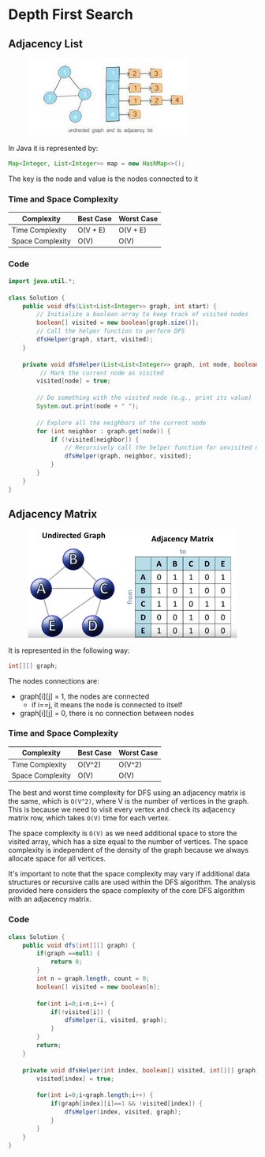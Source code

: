 # Depth First Search

## Adjacency List

<figure><img src="../../.gitbook/assets/image (72).png" alt=""><figcaption></figcaption></figure>

In Java it is represented by:

```java
Map<Integer, List<Integer>> map = new HashMap<>();
```

The key is the node and value is the nodes connected to it



### Time and Space Complexity

| Complexity       | Best Case | Worst Case |
| ---------------- | --------- | ---------- |
| Time Complexity  | O(V + E)  | O(V + E)   |
| Space Complexity | O(V)      | O(V)       |

### Code&#x20;

```java
import java.util.*;

class Solution {
    public void dfs(List<List<Integer>> graph, int start) {
        // Initialize a boolean array to keep track of visited nodes
        boolean[] visited = new boolean[graph.size()]; 
        // Call the helper function to perform DFS
        dfsHelper(graph, start, visited); 
    }
    
    private void dfsHelper(List<List<Integer>> graph, int node, boolean[] visited) {
         // Mark the current node as visited
        visited[node] = true;
        
        // Do something with the visited node (e.g., print its value)
        System.out.print(node + " "); 
        
        // Explore all the neighbors of the current node
        for (int neighbor : graph.get(node)) {
            if (!visited[neighbor]) {
                // Recursively call the helper function for unvisited neighbors
                dfsHelper(graph, neighbor, visited); 
            }
        }
    }
}
```

## Adjacency Matrix

<figure><img src="../../.gitbook/assets/image (4).png" alt=""><figcaption></figcaption></figure>

It is represented in the following way:

```java
int[][] graph;
```

The nodes connections are:

* graph\[i]\[j] = 1, the nodes are connected
  * if i==j, it means the node is connected to itself
* graph\[i]\[j] = 0, there is no connection between nodes

### Time and Space Complexity

| Complexity       | Best Case | Worst Case |
| ---------------- | --------- | ---------- |
| Time Complexity  | O(V^2)    | O(V^2)     |
| Space Complexity | O(V)      | O(V)       |

The best and worst time complexity for DFS using an adjacency matrix is the same, which is `O(V^2)`, where V is the number of vertices in the graph. This is because we need to visit every vertex and check its adjacency matrix row, which takes `O(V)` time for each vertex.

The space complexity is `O(V)` as we need additional space to store the visited array, which has a size equal to the number of vertices. The space complexity is independent of the density of the graph because we always allocate space for all vertices.

It's important to note that the space complexity may vary if additional data structures or recursive calls are used within the DFS algorithm. The analysis provided here considers the space complexity of the core DFS algorithm with an adjacency matrix.

### Code

```java
class Solution {
    public void dfs(int[][] graph) {
        if(graph ==null) {
            return 0;
        }
        int n = graph.length, count = 0;
        boolean[] visited = new boolean[n];

        for(int i=0;i<n;i++) {
            if(!visited[i]) {
                dfsHelper(i, visited, graph);
            }
        }
        return;
    }

    private void dfsHelper(int index, boolean[] visited, int[][] graph) {
        visited[index] = true;

        for(int i=0;i<graph.length;i++) {
            if(graph[index][i]==1 && !visited[index]) {
                dfsHelper(index, visited, graph);
            }
        }
    }
}
```
